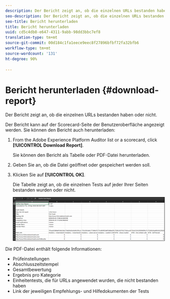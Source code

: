 ```yaml
---
description: Der Bericht zeigt an, ob die einzelnen URLs bestanden haben oder nicht.
seo-description: Der Bericht zeigt an, ob die einzelnen URLs bestanden haben oder nicht.
seo-title: Bericht herunterladen
title: Bericht herunterladen
uuid: cd5c4db8-e647-4311-9abb-98dd3bbc7ef8
translation-type: tm+mt
source-git-commit: 00d184c1fa1eece9eec8f27896bfbf72fa32bfb6
workflow-type: tm+mt
source-wordcount: '131'
ht-degree: 90%

---
```



# Bericht herunterladen {#download-report}

Der Bericht zeigt an, ob die einzelnen URLs bestanden haben oder nicht.

Der Bericht kann auf der Scorecard-Seite der Benutzeroberfläche angezeigt werden. Sie können den Bericht auch herunterladen:

1. From the Adobe Experience Platform Auditor list or a scorecard, click **[!UICONTROL Download Report]**.

   Sie können den Bericht als Tabelle oder PDF-Datei herunterladen.
1. Geben Sie an, ob die Datei geöffnet oder gespeichert werden soll.

1. Klicken Sie auf **[!UICONTROL OK]**.

   Die Tabelle zeigt an, ob die einzelnen Tests auf jeder Ihrer Seiten bestanden wurden oder nicht.

   ![](assets/sheet.png)

Die PDF-Datei enthält folgende Informationen:

* Prüfeinstellungen
* Abschlusszeitstempel
* Gesamtbewertung
* Ergebnis pro Kategorie
* Einheitentests, die für URLs angewendet wurden, die nicht bestanden haben
* Link der jeweiligen Empfehlungs- und Hilfedokumenten der Tests
